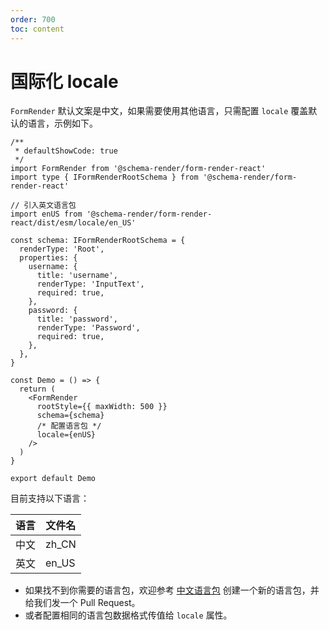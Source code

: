 ```yaml
---
order: 700
toc: content
---
```


# 国际化 locale

`FormRender` 默认文案是中文，如果需要使用其他语言，只需配置 `locale` 覆盖默认的语言，示例如下。

```tsx
/**
 * defaultShowCode: true
 */
import FormRender from '@schema-render/form-render-react'
import type { IFormRenderRootSchema } from '@schema-render/form-render-react'

// 引入英文语言包
import enUS from '@schema-render/form-render-react/dist/esm/locale/en_US'

const schema: IFormRenderRootSchema = {
  renderType: 'Root',
  properties: {
    username: {
      title: 'username',
      renderType: 'InputText',
      required: true,
    },
    password: {
      title: 'password',
      renderType: 'Password',
      required: true,
    },
  },
}

const Demo = () => {
  return (
    <FormRender
      rootStyle={{ maxWidth: 500 }}
      schema={schema}
      /* 配置语言包 */
      locale={enUS}
    />
  )
}

export default Demo
```

目前支持以下语言：

| **语言** | **文件名** |
| -------- | ---------- |
| 中文     | zh_CN      |
| 英文     | en_US      |

- 如果找不到你需要的语言包，欢迎参考 [中文语言包](https://github.com/Barrior/schema-render/tree/main/packages/form-render-react/src/locale/zh_CN.ts) 创建一个新的语言包，并给我们发一个 Pull Request。
- 或者配置相同的语言包数据格式传值给 `locale` 属性。

